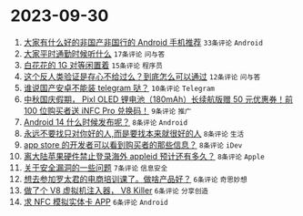 # 2023-09-30

1. [大家有什么好的非国产非国行的 Android 手机推荐](https://www.v2ex.com/t/978244) `33条评论` `Android`
1. [大家平时通勤时候听什么](https://www.v2ex.com/t/978232) `17条评论` `问与答`
1. [白花花的 1G 对等闲置着](https://www.v2ex.com/t/978262) `15条评论` `程序员`
1. [这个反人类验证是存心不给过么？到底怎么可以通过](https://www.v2ex.com/t/978251) `12条评论` `问与答`
1. [谁说国产安卓不能装 telegram 哒？](https://www.v2ex.com/t/978245) `10条评论` `Telegram`
1. [中秋国庆假期， Pixl OLED 锂电池（180mAh）长续航版赠 50 元优惠券！前 100 位购买者送 iNFC Pro 兑换码！](https://www.v2ex.com/t/978230) `9条评论` `推广`
1. [Android 14 什么时候发布呢？](https://www.v2ex.com/t/978258) `8条评论` `Android`
1. [永远不要找只对你好的人,而是要找本来就很好的人](https://www.v2ex.com/t/978253) `8条评论` `生活`
1. [app store 的开发者可以看到购买者的那些信息？](https://www.v2ex.com/t/978248) `8条评论` `iDev`
1. [离大陆苹果硬件禁止登录海外 appleid 预计还有多久？](https://www.v2ex.com/t/978234) `8条评论` `Apple`
1. [关于安全漏洞的一些问题](https://www.v2ex.com/t/978257) `7条评论` `信息安全`
1. [想去参加罗太君的电商培训课了。做啥产品好？](https://www.v2ex.com/t/978265) `6条评论` `奇思妙想`
1. [做了个 V8 虚拟机注入器， V8 Killer](https://www.v2ex.com/t/978250) `6条评论` `分享创造`
1. [求 NFC 模拟实体卡 APP](https://www.v2ex.com/t/978247) `6条评论` `Android`
